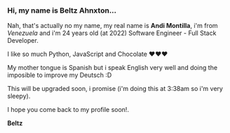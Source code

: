 ### Hi, my name is Beltz Ahnxton...

Nah, that's actually no my name, my real name is **Andi Montilla**, i'm from *Venezuela* and i'm 24 years old (at 2022) Software Engineer - Full Stack Developer.

I like so much Python, JavaScript and Chocolate ❤️❤️❤️

My mother tongue is Spanish but i speak English very well and doing the imposible to improve my Deutsch :D

This will be upgraded soon, i promise (i'm doing this at 3:38am so i'm very sleepy).

I hope you come back to my profile soon!.

**Beltz**

<!--
**beltz18/beltz18** is a ✨ _special_ ✨ repository because its `README.md` (this file) appears on your GitHub profile.

Here are some ideas to get you started:

- 🔭 I’m currently working on ...
- 🌱 I’m currently learning ...
- 👯 I’m looking to collaborate on ...
- 🤔 I’m looking for help with ...
- 💬 Ask me about ...
- 📫 How to reach me: ...
- 😄 Pronouns: ...
- ⚡ Fun fact: ...
-->
